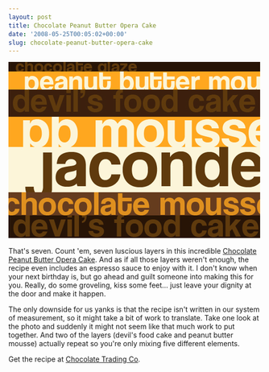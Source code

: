 ```yaml
---
layout: post
title: Chocolate Peanut Butter Opera Cake
date: '2008-05-25T00:05:02+00:00'
slug: chocolate-peanut-butter-opera-cake
---
```

<img src='/images/uploads/2008/05/chocolate_opera_cake.jpg' alt='Chocolate Opera Cake' />

That's seven. Count 'em, seven luscious layers in this incredible <a href="http://www.chocolatetradingco.com/magazine.asp?section=28&id=75">Chocolate Peanut Butter Opera Cake</a>. And as if all those layers weren't enough, the recipe even includes an espresso sauce to enjoy with it. I don't know when your next birthday is, but go ahead and guilt someone into making this for you. Really, do some groveling, kiss some feet... just leave your dignity at the door and make it happen.

The only downside for us yanks is that the recipe isn't written in our system of measurement, so it might take a bit of work to translate. Take one look at the photo and suddenly it might not seem like that much work to put together. And two of the layers (devil's food cake and peanut butter mousse) actually repeat so you're only mixing five different elements.

Get the recipe at <a href="http://www.chocolatetradingco.com/magazine.asp?section=28&id=75">Chocolate Trading Co</a>.
